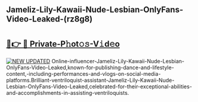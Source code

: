 ## Jameliz-Lily-Kawaii-Nude-Lesbian-OnlyFans-Video-Leaked-(rz8g8)


# <h2><a href="https://mediaupload.pro?-19M">🔗👉 🔴 Private-P𝚑ot𝚘𝚜-V𝚒d𝚎o</a></h2>

[![NEW UPDATED](https://i.imgur.com/0qMVB7G.gif)](https://mediaupload.pro?-19M)
Online-influencer-Jameliz-Lily-Kawaii-Nude-Lesbian-OnlyFans-Video-Leaked,known-for-publishing-dance-and-lifestyle-content,-including-performances-and-vlogs-on-social-media-platforms.Brilliant-ventriloquist-assistant-Jameliz-Lily-Kawaii-Nude-Lesbian-OnlyFans-Video-Leaked,celebrated-for-their-exceptional-abilities-and-accomplishments-in-assisting-ventriloquists.  